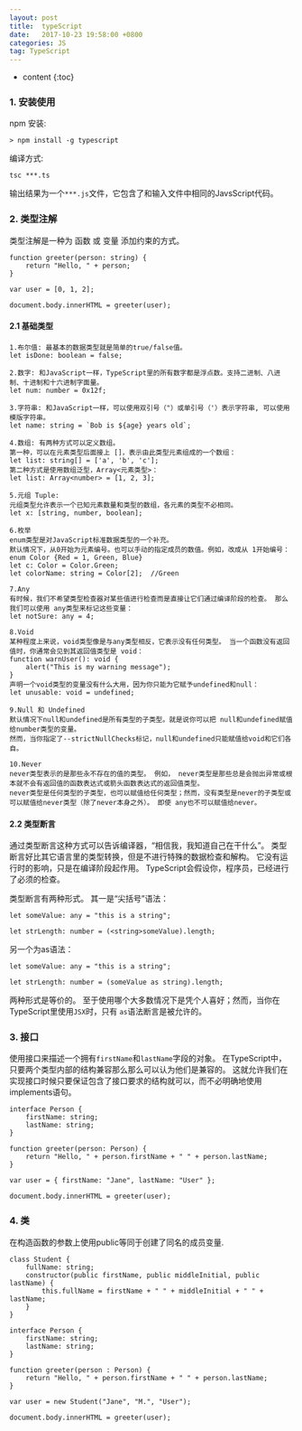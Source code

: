 ```yaml
---
layout: post
title:  typeScript 
date:   2017-10-23 19:58:00 +0800
categories: JS
tag: TypeScript
---
```


* content
{:toc}

### 1. 安装使用

npm 安装:

```
> npm install -g typescript
```

编译方式:

```
tsc ***.ts
```

输出结果为一个`***.js`文件，它包含了和输入文件中相同的JavsScript代码。

### 2. 类型注解

类型注解是一种为 函数 或 变量 添加约束的方式。

```
function greeter(person: string) {
    return "Hello, " + person;
}

var user = [0, 1, 2];

document.body.innerHTML = greeter(user);
```

#### 2.1 基础类型

```
1.布尔值: 最基本的数据类型就是简单的true/false值。
let isDone: boolean = false; 

2.数字: 和JavaScript一样，TypeScript里的所有数字都是浮点数。支持二进制、八进制、十进制和十六进制字面量。
let num: number = 0x12f;

3.字符串: 和JavaScript一样，可以使用双引号（"）或单引号（'）表示字符串, 可以使用模版字符串。
let name: string = `Bob is ${age} years old`;

4.数组: 有两种方式可以定义数组。 
第一种，可以在元素类型后面接上 []，表示由此类型元素组成的一个数组：
let list: string[] = ['a', 'b', 'c'];
第二种方式是使用数组泛型，Array<元素类型>：
let list: Array<number> = [1, 2, 3];

5.元组 Tuple: 
元组类型允许表示一个已知元素数量和类型的数组，各元素的类型不必相同。
let x: [string, number, boolean];

6.枚举
enum类型是对JavaScript标准数据类型的一个补充。
默认情况下，从0开始为元素编号。也可以手动的指定成员的数值。例如，改成从 1开始编号：
enum Color {Red = 1, Green, Blue}
let c: Color = Color.Green;
let colorName: string = Color[2];  //Green

7.Any
有时候，我们不希望类型检查器对某些值进行检查而是直接让它们通过编译阶段的检查。 那么我们可以使用 any类型来标记这些变量：
let notSure: any = 4;

8.Void
某种程度上来说，void类型像是与any类型相反，它表示没有任何类型。 当一个函数没有返回值时，你通常会见到其返回值类型是 void：
function warnUser(): void {
    alert("This is my warning message");
}
声明一个void类型的变量没有什么大用，因为你只能为它赋予undefined和null：
let unusable: void = undefined;

9.Null 和 Undefined
默认情况下null和undefined是所有类型的子类型。就是说你可以把 null和undefined赋值给number类型的变量。
然而，当你指定了--strictNullChecks标记，null和undefined只能赋值给void和它们各自。

10.Never
never类型表示的是那些永不存在的值的类型。 例如， never类型是那些总是会抛出异常或根本就不会有返回值的函数表达式或箭头函数表达式的返回值类型。
never类型是任何类型的子类型，也可以赋值给任何类型；然而，没有类型是never的子类型或可以赋值给never类型（除了never本身之外）。 即使 any也不可以赋值给never。
```

#### 2.2 类型断言

通过类型断言这种方式可以告诉编译器，“相信我，我知道自己在干什么”。 类型断言好比其它语言里的类型转换，但是不进行特殊的数据检查和解构。 它没有运行时的影响，只是在编译阶段起作用。 TypeScript会假设你，程序员，已经进行了必须的检查。

类型断言有两种形式。 其一是“尖括号”语法：

```
let someValue: any = "this is a string";

let strLength: number = (<string>someValue).length;
```

另一个为as语法：

```
let someValue: any = "this is a string";

let strLength: number = (someValue as string).length;
```

两种形式是等价的。 至于使用哪个大多数情况下是凭个人喜好；然而，当你在TypeScript里使用`JSX`时，只有 `as`语法断言是被允许的。

### 3. 接口

使用接口来描述一个拥有`firstName`和`lastName`字段的对象。 在TypeScript中，只要两个类型内部的结构兼容那么那么可以认为他们是兼容的。 这就允许我们在实现接口时候只要保证包含了接口要求的结构就可以，而不必明确地使用 implements语句。

```
interface Person {
    firstName: string;
    lastName: string;
}

function greeter(person: Person) {
    return "Hello, " + person.firstName + " " + person.lastName;
}

var user = { firstName: "Jane", lastName: "User" };

document.body.innerHTML = greeter(user);
```

### 4. 类

在构造函数的参数上使用public等同于创建了同名的成员变量.

```
class Student {
    fullName: string;
    constructor(public firstName, public middleInitial, public lastName) {
        this.fullName = firstName + " " + middleInitial + " " + lastName;
    }
}

interface Person {
    firstName: string;
    lastName: string;
}

function greeter(person : Person) {
    return "Hello, " + person.firstName + " " + person.lastName;
}

var user = new Student("Jane", "M.", "User");

document.body.innerHTML = greeter(user);
```